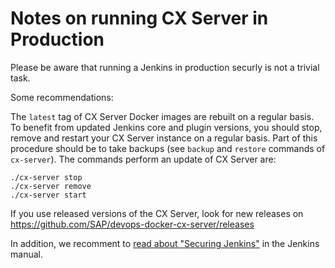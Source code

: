 # Notes on running CX Server in Production

Please be aware that running a Jenkins in production securly is not a trivial task.

Some recommendations:

The `latest` tag of CX Server Docker images are rebuilt on a regular basis.
To benefit from updated Jenkins core and plugin versions, you should stop, remove and restart your CX Server instance on a regular basis.
Part of this procedure should be to take backups (see `backup` and `restore` commands of `cx-server`).
The commands perform an update of CX Server are:

```
./cx-server stop
./cx-server remove
./cx-server start
```

If you use released versions of the CX Server, look for new releases on https://github.com/SAP/devops-docker-cx-server/releases

In addition, we recomment to [read about "Securing Jenkins"](https://jenkins.io/doc/book/system-administration/security/) in the Jenkins manual.
